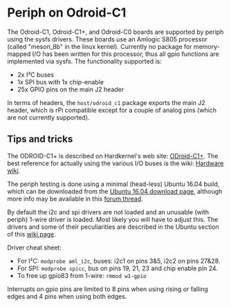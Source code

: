 # Periph on Odroid-C1

The Odroid-C1, Odroid-C1+, and Odroid-C0 boards are supported by periph
using the sysfs drivers.  These boards use an Amlogic S805 processor (called
"meson_8b" in the linux kernel).  Currently no package for memory-mapped I/O
has been written for this processor, thus all gpio functions are implemented
via sysfs. The functionality supported is:

- 2x I²C buses
- 1x SPI bus with 1x chip-enable
- 25x GPIO pins on the main J2 header

In terms of headers, the `host/odroid_c1` package exports the main J2 header,
which is rPi compatible except for a couple of analog pins (which are not
currently supported).

## Tips and tricks

The ODROID-C1+ is described on Hardkernel's web site:
[ODroid-C1+](http://www.hardkernel.com/main/products/prdt_info.php?g_code=G143703355573&tab_idx=2).
The best reference for actually using the various I/O buses is the wiki:
[Hardware wiki](http://odroid.com/dokuwiki/doku.php?id=en:c1_hardware).

The periph testing is done using a minimal (head-less) Ubuntu 16.04 build,
which can be downloaded from the
[Ubuntu 16.04 download page](http://odroid.in/ubuntu_16.04lts/),
although more info may be available in this
[forum thread](http://forum.odroid.com/viewtopic.php?f=112&t=22789).

By default the i2c and spi drivers are not loaded and an unusable (with periph)
1-wire driver is loaded. Most likely you will have to adjust this. The
drivers and some of their peculiarities are described in the Ubuntu section of this
[wiki page](http://odroid.com/dokuwiki/doku.php?id=en:odroid-c1#ubuntu).

Driver cheat sheet:

- For I²C: `modprobe aml_i2c`, buses: i2c1 on pins 3&5, i2c2 on pins 27&28.
- For SPI: `modprobe spicc`, bus on pins 19, 21, 23 and chip enable pin 24.
- To free up gpio83 from 1-wire: `rmmod w1-gpio`

Interrupts on gpio pins are limited to 8 pins when using rising or falling edges
and 4 pins when using both edges.

